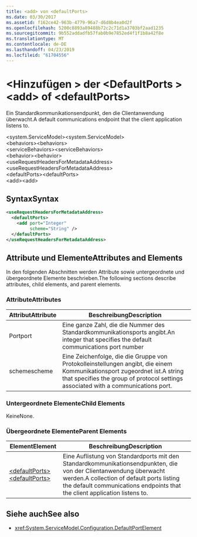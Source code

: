 ```yaml
---
title: <add> von <defaultPorts>
ms.date: 03/30/2017
ms.assetid: f162ce42-963b-4779-96a7-d6d8b4ea0d2f
ms.openlocfilehash: 5200c8893a89488b72c2c71d1a3703bf2aad1235
ms.sourcegitcommit: 9b552addadfb57fab0b9e7852ed4f1f1b8a42f8e
ms.translationtype: MT
ms.contentlocale: de-DE
ms.lasthandoff: 04/23/2019
ms.locfileid: "61704556"
---
```

# <a name="add-of-defaultports"></a><span data-ttu-id="f6739-102">\<Hinzufügen > der \<DefaultPorts ></span><span class="sxs-lookup"><span data-stu-id="f6739-102">\<add> of \<defaultPorts></span></span>
<span data-ttu-id="f6739-103">Ein Standardkommunikationsendpunkt, den die Clientanwendung überwacht.</span><span class="sxs-lookup"><span data-stu-id="f6739-103">A default communications endpoint that the client application listens to.</span></span>  
  
 <span data-ttu-id="f6739-104">\<system.ServiceModel></span><span class="sxs-lookup"><span data-stu-id="f6739-104">\<system.ServiceModel></span></span>  
<span data-ttu-id="f6739-105">\<behaviors></span><span class="sxs-lookup"><span data-stu-id="f6739-105">\<behaviors></span></span>  
<span data-ttu-id="f6739-106">\<serviceBehaviors></span><span class="sxs-lookup"><span data-stu-id="f6739-106">\<serviceBehaviors></span></span>  
<span data-ttu-id="f6739-107">\<behavior></span><span class="sxs-lookup"><span data-stu-id="f6739-107">\<behavior></span></span>  
<span data-ttu-id="f6739-108">\<useRequestHeadersForMetadataAddress></span><span class="sxs-lookup"><span data-stu-id="f6739-108">\<useRequestHeadersForMetadataAddress></span></span>  
<span data-ttu-id="f6739-109">\<defaultPorts></span><span class="sxs-lookup"><span data-stu-id="f6739-109">\<defaultPorts></span></span>  
<span data-ttu-id="f6739-110">\<add></span><span class="sxs-lookup"><span data-stu-id="f6739-110">\<add></span></span>  
  
## <a name="syntax"></a><span data-ttu-id="f6739-111">Syntax</span><span class="sxs-lookup"><span data-stu-id="f6739-111">Syntax</span></span>  
  
```xml  
<useRequestHeadersForMetadataAddress>
  <defaultPorts>
    <add port="Integer"
         scheme="String" />
  </defaultPorts>
</useRequestHeadersForMetadataAddress>
```  
  
## <a name="attributes-and-elements"></a><span data-ttu-id="f6739-112">Attribute und Elemente</span><span class="sxs-lookup"><span data-stu-id="f6739-112">Attributes and Elements</span></span>  
 <span data-ttu-id="f6739-113">In den folgenden Abschnitten werden Attribute sowie untergeordnete und übergeordnete Elemente beschrieben.</span><span class="sxs-lookup"><span data-stu-id="f6739-113">The following sections describe attributes, child elements, and parent elements.</span></span>  
  
### <a name="attributes"></a><span data-ttu-id="f6739-114">Attribute</span><span class="sxs-lookup"><span data-stu-id="f6739-114">Attributes</span></span>  
  
|<span data-ttu-id="f6739-115">Attribut</span><span class="sxs-lookup"><span data-stu-id="f6739-115">Attribute</span></span>|<span data-ttu-id="f6739-116">Beschreibung</span><span class="sxs-lookup"><span data-stu-id="f6739-116">Description</span></span>|  
|---------------|-----------------|  
|<span data-ttu-id="f6739-117">Port</span><span class="sxs-lookup"><span data-stu-id="f6739-117">port</span></span>|<span data-ttu-id="f6739-118">Eine ganze Zahl, die die Nummer des Standardkommunikationsports angibt.</span><span class="sxs-lookup"><span data-stu-id="f6739-118">An integer that specifies the default communications port number</span></span>|  
|<span data-ttu-id="f6739-119">scheme</span><span class="sxs-lookup"><span data-stu-id="f6739-119">scheme</span></span>|<span data-ttu-id="f6739-120">Eine Zeichenfolge, die die Gruppe von Protokolleinstellungen angibt, die einem Kommunikationsport zugeordnet ist.</span><span class="sxs-lookup"><span data-stu-id="f6739-120">A string that specifies the group of protocol settings associated with a communications port.</span></span>|  
  
### <a name="child-elements"></a><span data-ttu-id="f6739-121">Untergeordnete Elemente</span><span class="sxs-lookup"><span data-stu-id="f6739-121">Child Elements</span></span>  
 <span data-ttu-id="f6739-122">Keine</span><span class="sxs-lookup"><span data-stu-id="f6739-122">None.</span></span>  
  
### <a name="parent-elements"></a><span data-ttu-id="f6739-123">Übergeordnete Elemente</span><span class="sxs-lookup"><span data-stu-id="f6739-123">Parent Elements</span></span>  
  
|<span data-ttu-id="f6739-124">Element</span><span class="sxs-lookup"><span data-stu-id="f6739-124">Element</span></span>|<span data-ttu-id="f6739-125">Beschreibung</span><span class="sxs-lookup"><span data-stu-id="f6739-125">Description</span></span>|  
|-------------|-----------------|  
|[<span data-ttu-id="f6739-126">\<defaultPorts></span><span class="sxs-lookup"><span data-stu-id="f6739-126">\<defaultPorts></span></span>](../../../../../docs/framework/configure-apps/file-schema/wcf/defaultports.md)|<span data-ttu-id="f6739-127">Eine Auflistung von Standardports mit den Standardkommunikationsendpunkten, die von der Clientanwendung überwacht werden.</span><span class="sxs-lookup"><span data-stu-id="f6739-127">A collection of default ports listing the default communications endpoints that the client application listens to.</span></span>|  
  
## <a name="see-also"></a><span data-ttu-id="f6739-128">Siehe auch</span><span class="sxs-lookup"><span data-stu-id="f6739-128">See also</span></span>

- <xref:System.ServiceModel.Configuration.DefaultPortElement>
